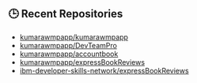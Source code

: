 ## 🕒 Recent Repositories
<!-- RECENT_REPOS_START -->
- [kumarawmpapp/kumarawmpapp](https://github.com/kumarawmpapp/kumarawmpapp)
- [kumarawmpapp/DevTeamPro](https://github.com/kumarawmpapp/DevTeamPro)
- [kumarawmpapp/accountbook](https://github.com/kumarawmpapp/accountbook)
- [kumarawmpapp/expressBookReviews](https://github.com/kumarawmpapp/expressBookReviews)
- [ibm-developer-skills-network/expressBookReviews](https://github.com/ibm-developer-skills-network/expressBookReviews)
<!-- RECENT_REPOS_END -->